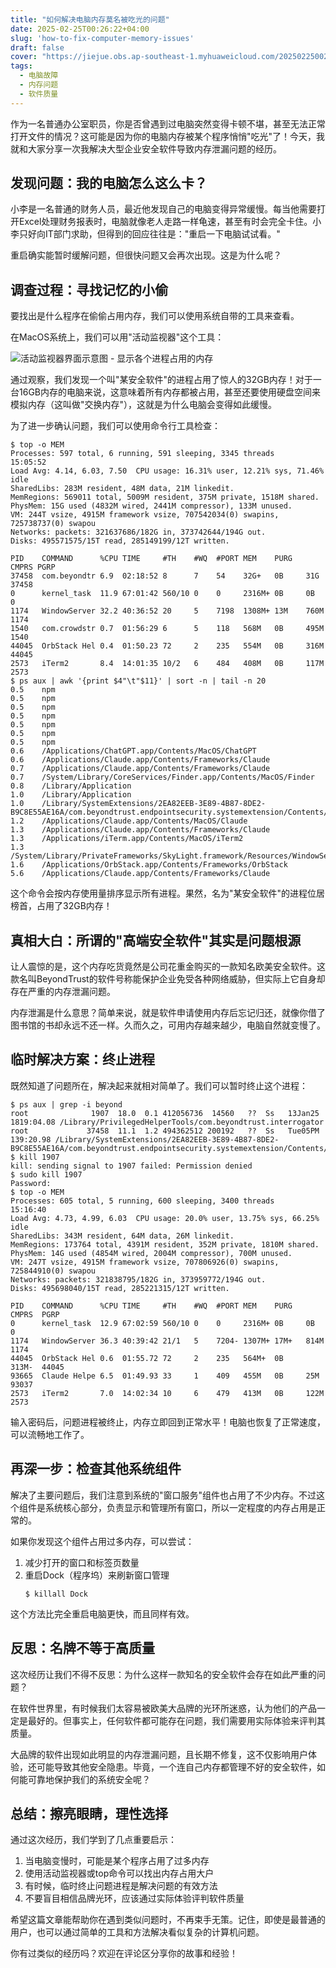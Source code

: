 ```yaml
---
title: "如何解决电脑内存莫名被吃光的问题"
date: 2025-02-25T00:26:22+04:00
slug: 'how-to-fix-computer-memory-issues'
draft: false
cover: "https://jiejue.obs.ap-southeast-1.myhuaweicloud.com/20250225002834946.webp"
tags:
  - 电脑故障
  - 内存问题
  - 软件质量
---
```


作为一名普通办公室职员，你是否曾遇到过电脑突然变得卡顿不堪，甚至无法正常打开文件的情况？这可能是因为你的电脑内存被某个程序悄悄"吃光"了！今天，我就和大家分享一次我解决大型企业安全软件导致内存泄漏问题的经历。

<!--more-->

## 发现问题：我的电脑怎么这么卡？

小李是一名普通的财务人员，最近他发现自己的电脑变得异常缓慢。每当他需要打开Excel处理财务报表时，电脑就像老人走路一样龟速，甚至有时会完全卡住。小李只好向IT部门求助，但得到的回应往往是："重启一下电脑试试看。"

重启确实能暂时缓解问题，但很快问题又会再次出现。这是为什么呢？

## 调查过程：寻找记忆的小偷

要找出是什么程序在偷偷占用内存，我们可以使用系统自带的工具来查看。

在MacOS系统上，我们可以用"活动监视器"这个工具：

![活动监视器界面示意图 - 显示各个进程占用的内存](https://jiejue.obs.ap-southeast-1.myhuaweicloud.com/20250225003017057.webp)

通过观察，我们发现一个叫"某安全软件"的进程占用了惊人的32GB内存！对于一台16GB内存的电脑来说，这意味着所有内存都被占用，甚至还要使用硬盘空间来模拟内存（这叫做"交换内存"），这就是为什么电脑会变得如此缓慢。

为了进一步确认问题，我们可以使用命令行工具检查：

```
$ top -o MEM
Processes: 597 total, 6 running, 591 sleeping, 3345 threads            15:05:52
Load Avg: 4.14, 6.03, 7.50  CPU usage: 16.31% user, 12.21% sys, 71.46% idle
SharedLibs: 283M resident, 48M data, 21M linkedit.
MemRegions: 569011 total, 5009M resident, 375M private, 1518M shared.
PhysMem: 15G used (4832M wired, 2441M compressor), 133M unused.
VM: 244T vsize, 4915M framework vsize, 707542034(0) swapins, 725738737(0) swapou
Networks: packets: 321637686/182G in, 373742644/194G out.
Disks: 495571575/15T read, 285149199/12T written.

PID    COMMAND      %CPU TIME     #TH    #WQ  #PORT MEM    PURG   CMPRS PGRP
37458  com.beyondtr 6.9  02:18:52 8      7    54    32G+   0B     31G   37458
0      kernel_task  11.9 67:01:42 560/10 0    0     2316M+ 0B     0B    0
1174   WindowServer 32.2 40:36:52 20     5    7198  1308M+ 13M    760M  1174
1540   com.crowdstr 0.7  01:56:29 6      5    118   568M   0B     495M  1540
44045  OrbStack Hel 0.4  01:50.23 72     2    235   554M   0B     316M  44045
2573   iTerm2       8.4  14:01:35 10/2   6    484   408M   0B     117M  2573
$ ps aux | awk '{print $4"\t"$11}' | sort -n | tail -n 20
0.5    npm
0.5    npm
0.5    npm
0.5    npm
0.5    npm
0.5    npm
0.5    npm
0.6    /Applications/ChatGPT.app/Contents/MacOS/ChatGPT
0.6    /Applications/Claude.app/Contents/Frameworks/Claude
0.7    /Applications/Claude.app/Contents/Frameworks/Claude
0.7    /System/Library/CoreServices/Finder.app/Contents/MacOS/Finder
0.8    /Library/Application
1.0    /Library/Application
1.0    /Library/SystemExtensions/2EA82EEB-3E89-4B87-8DE2-B9C8E55AE16A/com.beyondtrust.endpointsecurity.systemextension/Contents/MacOS/com.beyondtrust.endpointsecurity
1.2    /Applications/Claude.app/Contents/MacOS/Claude
1.3    /Applications/Claude.app/Contents/Frameworks/Claude
1.3    /Applications/iTerm.app/Contents/MacOS/iTerm2
1.3    /System/Library/PrivateFrameworks/SkyLight.framework/Resources/WindowServer
1.6    /Applications/OrbStack.app/Contents/Frameworks/OrbStack
5.6    /Applications/Claude.app/Contents/Frameworks/Claude
```

这个命令会按内存使用量排序显示所有进程。果然，名为"某安全软件"的进程位居榜首，占用了32GB内存！

## 真相大白：所谓的"高端安全软件"其实是问题根源

让人震惊的是，这个内存吃货竟然是公司花重金购买的一款知名欧美安全软件。这款名叫BeyondTrust的软件号称能保护企业免受各种网络威胁，但实际上它自身却存在严重的内存泄漏问题。

内存泄漏是什么意思？简单来说，就是软件申请使用内存后忘记归还，就像你借了图书馆的书却永远不还一样。久而久之，可用内存越来越少，电脑自然就变慢了。

## 临时解决方案：终止进程

既然知道了问题所在，解决起来就相对简单了。我们可以暂时终止这个进程：

```
$ ps aux | grep -i beyond
root              1907  18.0  0.1 412056736  14560   ??  Ss   13Jan25 1819:04.08 /Library/PrivilegedHelperTools/com.beyondtrust.interrogator
root             37458  11.1  1.2 494362512 200192   ??  Ss   Tue05PM 139:20.98 /Library/SystemExtensions/2EA82EEB-3E89-4B87-8DE2-B9C8E55AE16A/com.beyondtrust.endpointsecurity.systemextension/Contents/MacOS/com.beyondtrust.endpointsecurity
$ kill 1907
kill: sending signal to 1907 failed: Permission denied
$ sudo kill 1907
Password:
$ top -o MEM
Processes: 605 total, 5 running, 600 sleeping, 3400 threads            15:16:40
Load Avg: 4.73, 4.99, 6.03  CPU usage: 20.0% user, 13.75% sys, 66.25% idle
SharedLibs: 343M resident, 64M data, 26M linkedit.
MemRegions: 173764 total, 4391M resident, 352M private, 1810M shared.
PhysMem: 14G used (4854M wired, 2004M compressor), 700M unused.
VM: 247T vsize, 4915M framework vsize, 707806926(0) swapins, 725844910(0) swapou
Networks: packets: 321838795/182G in, 373959772/194G out.
Disks: 495698040/15T read, 285221315/12T written.

PID    COMMAND      %CPU TIME     #TH    #WQ  #PORT MEM    PURG   CMPRS  PGRP
0      kernel_task  12.9 67:02:59 560/10 0    0     2316M+ 0B     0B     0
1174   WindowServer 36.3 40:39:42 21/1   5    7204- 1307M+ 17M+   814M   1174
44045  OrbStack Hel 0.6  01:55.72 72     2    235   564M+  0B     313M-  44045
93665  Claude Helpe 6.5  01:49.93 33     1    409   455M   0B     25M    93037
2573   iTerm2       7.0  14:02:34 10     6    479   413M   0B     122M   2573
```

输入密码后，问题进程被终止，内存立即回到正常水平！电脑也恢复了正常速度，可以流畅地工作了。

## 再深一步：检查其他系统组件

解决了主要问题后，我们注意到系统的"窗口服务"组件也占用了不少内存。不过这个组件是系统核心部分，负责显示和管理所有窗口，所以一定程度的内存占用是正常的。

如果你发现这个组件占用过多内存，可以尝试：

1. 减少打开的窗口和标签页数量
2. 重启Dock（程序坞）来刷新窗口管理
   ```
   $ killall Dock
   ```

这个方法比完全重启电脑更快，而且同样有效。

## 反思：名牌不等于高质量

这次经历让我们不得不反思：为什么这样一款知名的安全软件会存在如此严重的问题？

在软件世界里，有时候我们太容易被欧美大品牌的光环所迷惑，认为他们的产品一定是最好的。但事实上，任何软件都可能存在问题，我们需要用实际体验来评判其质量。

大品牌的软件出现如此明显的内存泄漏问题，且长期不修复，这不仅影响用户体验，还可能导致其他安全隐患。毕竟，一个连自己内存都管理不好的安全软件，如何能可靠地保护我们的系统安全呢？

## 总结：擦亮眼睛，理性选择

通过这次经历，我们学到了几点重要启示：

1. 当电脑变慢时，可能是某个程序占用了过多内存
2. 使用活动监视器或top命令可以找出内存占用大户
3. 有时候，临时终止问题进程是解决问题的有效方法
4. 不要盲目相信品牌光环，应该通过实际体验评判软件质量

希望这篇文章能帮助你在遇到类似问题时，不再束手无策。记住，即使是最普通的用户，也可以通过简单的工具和方法解决看似复杂的计算机问题。

你有过类似的经历吗？欢迎在评论区分享你的故事和经验！
